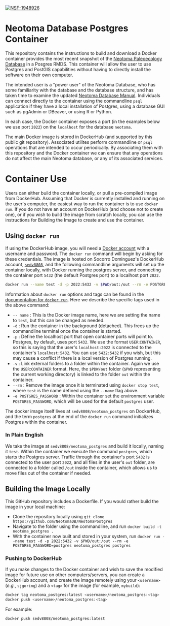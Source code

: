 [![NSF-1948926](https://img.shields.io/badge/NSF-1948926-blue.svg)](https://nsf.gov/awardsearch/showAward?AWD_ID=1948926)

# Neotoma Database Postgres Container

This repository contains the instructions to build and download a Docker container provides the most recent snapshot of the [Neotoma Paleoecology Database](https://neotomadb.org) in a Posgres RMDS. This container will allow the user to use Postgres and PostGIS capabilities without having to directly install the software on their own computer.

The intended user is a "power user" of the Neotoma Database, who has some familiarity with the database and the database structure, and has taken time to examine the updated [Neotoma Database Manual](). Individuals can connect directly to the container using the commandline `psql` application if they have a local installation of Postgres, using a database GUI such as pgAdmin or DBeaver, or using R or Python.

In each case, the Docker container exposes a port (in the examples below we use port `2022`) on the `localhost` for the database `neotoma`.

The main Docker image is stored in DockerHub (and supported by this public git repository). Associated utilites perform commandline or `psql` operations that are intended to occur periodically. By associating them with this repository and the Docker container we can ensure that any operations do not affect the main Neotoma database, or any of its associated services.

# Container Use

Users can either build the container locally, or pull a pre-compiled image from DockerHub.  Assuming that Docker is currently installed and running on the user's computer, the easiest way to run the container is to use `docker run`. If you do not have an account on DockerHub (and choose not to create one), or if you wish to build the image from scratch locally, you can use the instructions for Building the Image to create and use the container.

## Using `docker run`

If using the DockerHub image, you will need a [Docker account](https://hub.docker.com/) with a username and password.  The `docker run` command will begin by asking for these credentials. The image is hosted on Socorro Dominguez's DockerHub account, [`sedv8808`](https://hub.docker.com/u/sedv8808), and the following commandline arguments will set up the container locally, with Docker running the postgres server, and connecting the container port `5432` (the default Postgres port) to a localhost port `2022`.

```bash
docker run --name test -d -p 2022:5432 -v $PWD/out:/out --rm -e POSTGRES_PASSWORD=postgres sedv8808/neotoma_postgres postgres
```

Information about `docker run` options and tags can be found in the [documentation for `docker run`](https://docs.docker.com/engine/reference/commandline/run/). Here we describe the specific tags used in the above command:

* `-- name` : This is the Docker image name, here we are setting the name to `test`, but this can be changed as needed.
* `-d` : Run the container in the background (detached). This frees up the commandline terminal once the container is started.
* `-p` : Define the localhost port that open container ports will point to. Postgres, by default, uses port `5432`. We use the format `USER`:`CONTAINER`, so this is saying that the user's `localhost:2022` is connected to the container's `localhost:5432`.  You can use `5432:5432` if you wish, but this may cause a conflict if there is a local version of Postgres running.
* `-v` : Link external folders to a folder within the container.  Again we use the `USER`:`CONTAINER` format. Here, the `$PDW/out` folder (`$PWD` representing the current working directory) is linked to the folder `out` within the container.
* `--rm` : Remove the image once it is terminated using `docker stop test`, where `test` is the name defined using the `--name` flag above.
* `-e POSTGRES_PASSWORD` : Within the container set the environment variable `POSTGRES_PASSWORD`, which will be used for the default `postgres` user.

The docker image itself lives at `sedv8808/neotoma_postgres` on DockerHub, and the term `postgres` at the end of the `docker run` command initializes Postgres within the container.

### In Plain English

We take the image at `sedv8808/neotoma_postgres` and build it locally, naming it `test`. Within the container we execute the command `postgres`, which starts the Postgres server. Traffic through the container's port `5432` is connected to the user port `2022`, and all files in the user's `out` folder, are connected to a folder called `/out` inside the container, which allows us to move files out of the container if needed.

## Building the Image Locally

This GitHub repository includes a Dockerfile. If you would rather build the image in your local machine:

* Clone the repository locally using `git clone https://github.com/NeotomaDB/NeotomaPostgres`
* Navigate to the folder using the commandline, and run `docker build -t neotoma_postgres .` 
* With the container now built and stored in your system, run `docker run --name test -d -p 2022:5432 -v $PWD/out:/out --rm -e POSTGRES_PASSWORD=postgres neotoma_postgres postgres`

### Pushing to DockerHub

If you make changes to the Docker container and wish to save the modified image for future use on other computers/servers, you can create a DockerHub account, and create the image remotely using your `<username>` (*e.g.*, `sjgoring`) and a `<tag>` for the image (for example, `mybuild`):

```bash
docker tag neotoma_postgres:latest <username>/neotoma_postgres:<tag>
docker push <username>/neotoma_postgres:<tag>
```

For example:

```
docker push sedv8808/neotoma_postgres:latest
```
